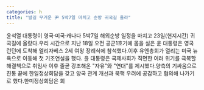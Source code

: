 ```yaml
---
categories: h
title: "발길 무거운 尹 5박7일 마치고 순방 귀국길 올라"
---
```

윤석열 대통령이 영국·미국·캐나다 5박7일 해외순방 일정을 마치고 23일(현지시간) 귀국길에 올랐다.우리 시간으로 지난 18일 오전 공군1호기에 몸을 실은 윤 대통령은 영국 런던에 도착해 엘리자베스 2세 여왕 장례식에 참석했다.이후 유엔총회가 열리는 미국 뉴욕으로 이동해 첫 기조연설을 했다. 윤 대통령은 국제사회가 직면한 여러 위기를 극복할 해결책으로 취임사 이후 줄곧 강조해온 "자유"와 "연대"를 제시했다.양측의 기싸움으로 진통 끝에 한일정상회담을 갖고 양국 관계 개선과 북핵 우려에 공감하고 협의해 나가기로 했다.한미정상회담은 회